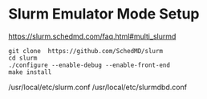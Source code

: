 # Slurm Emulator Mode Setup

https://slurm.schedmd.com/faq.html#multi_slurmd

```
git clone  https://github.com/SchedMD/slurm
cd slurm
./configure --enable-debug --enable-front-end
make install
```
/usr/local/etc/slurm.conf
/usr/local/etc/slurmdbd.conf
